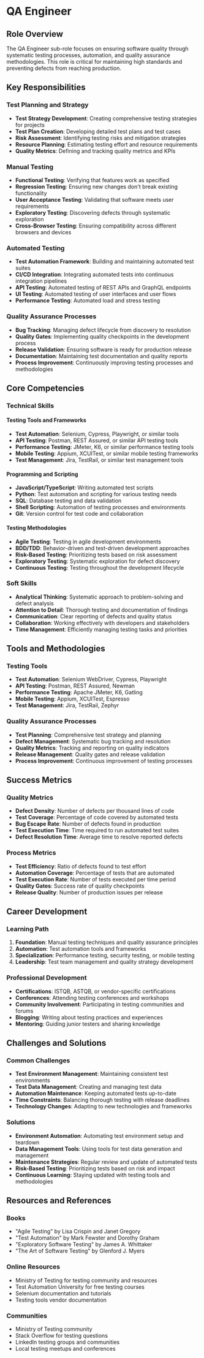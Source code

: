 # QA Engineer

## Role Overview
The QA Engineer sub-role focuses on ensuring software quality through systematic testing processes, automation, and quality assurance methodologies. This role is critical for maintaining high standards and preventing defects from reaching production.

## Key Responsibilities

### Test Planning and Strategy
- **Test Strategy Development**: Creating comprehensive testing strategies for projects
- **Test Plan Creation**: Developing detailed test plans and test cases
- **Risk Assessment**: Identifying testing risks and mitigation strategies
- **Resource Planning**: Estimating testing effort and resource requirements
- **Quality Metrics**: Defining and tracking quality metrics and KPIs

### Manual Testing
- **Functional Testing**: Verifying that features work as specified
- **Regression Testing**: Ensuring new changes don't break existing functionality
- **User Acceptance Testing**: Validating that software meets user requirements
- **Exploratory Testing**: Discovering defects through systematic exploration
- **Cross-Browser Testing**: Ensuring compatibility across different browsers and devices

### Automated Testing
- **Test Automation Framework**: Building and maintaining automated test suites
- **CI/CD Integration**: Integrating automated tests into continuous integration pipelines
- **API Testing**: Automated testing of REST APIs and GraphQL endpoints
- **UI Testing**: Automated testing of user interfaces and user flows
- **Performance Testing**: Automated load and stress testing

### Quality Assurance Processes
- **Bug Tracking**: Managing defect lifecycle from discovery to resolution
- **Quality Gates**: Implementing quality checkpoints in the development process
- **Release Validation**: Ensuring software is ready for production release
- **Documentation**: Maintaining test documentation and quality reports
- **Process Improvement**: Continuously improving testing processes and methodologies

## Core Competencies

### Technical Skills

#### Testing Tools and Frameworks
- **Test Automation**: Selenium, Cypress, Playwright, or similar tools
- **API Testing**: Postman, REST Assured, or similar API testing tools
- **Performance Testing**: JMeter, K6, or similar performance testing tools
- **Mobile Testing**: Appium, XCUITest, or similar mobile testing frameworks
- **Test Management**: Jira, TestRail, or similar test management tools

#### Programming and Scripting
- **JavaScript/TypeScript**: Writing automated test scripts
- **Python**: Test automation and scripting for various testing needs
- **SQL**: Database testing and data validation
- **Shell Scripting**: Automation of testing processes and environments
- **Git**: Version control for test code and collaboration

#### Testing Methodologies
- **Agile Testing**: Testing in agile development environments
- **BDD/TDD**: Behavior-driven and test-driven development approaches
- **Risk-Based Testing**: Prioritizing tests based on risk assessment
- **Exploratory Testing**: Systematic exploration for defect discovery
- **Continuous Testing**: Testing throughout the development lifecycle

### Soft Skills
- **Analytical Thinking**: Systematic approach to problem-solving and defect analysis
- **Attention to Detail**: Thorough testing and documentation of findings
- **Communication**: Clear reporting of defects and quality status
- **Collaboration**: Working effectively with developers and stakeholders
- **Time Management**: Efficiently managing testing tasks and priorities

## Tools and Methodologies

### Testing Tools
- **Test Automation**: Selenium WebDriver, Cypress, Playwright
- **API Testing**: Postman, REST Assured, Newman
- **Performance Testing**: Apache JMeter, K6, Gatling
- **Mobile Testing**: Appium, XCUITest, Espresso
- **Test Management**: Jira, TestRail, Zephyr

### Quality Assurance Processes
- **Test Planning**: Comprehensive test strategy and planning
- **Defect Management**: Systematic bug tracking and resolution
- **Quality Metrics**: Tracking and reporting on quality indicators
- **Release Management**: Quality gates and release validation
- **Process Improvement**: Continuous improvement of testing processes

## Success Metrics

### Quality Metrics
- **Defect Density**: Number of defects per thousand lines of code
- **Test Coverage**: Percentage of code covered by automated tests
- **Bug Escape Rate**: Number of defects found in production
- **Test Execution Time**: Time required to run automated test suites
- **Defect Resolution Time**: Average time to resolve reported defects

### Process Metrics
- **Test Efficiency**: Ratio of defects found to test effort
- **Automation Coverage**: Percentage of tests that are automated
- **Test Execution Rate**: Number of tests executed per time period
- **Quality Gates**: Success rate of quality checkpoints
- **Release Quality**: Number of production issues per release

## Career Development

### Learning Path
1. **Foundation**: Manual testing techniques and quality assurance principles
2. **Automation**: Test automation tools and frameworks
3. **Specialization**: Performance testing, security testing, or mobile testing
4. **Leadership**: Test team management and quality strategy development

### Professional Development
- **Certifications**: ISTQB, ASTQB, or vendor-specific certifications
- **Conferences**: Attending testing conferences and workshops
- **Community Involvement**: Participating in testing communities and forums
- **Blogging**: Writing about testing practices and experiences
- **Mentoring**: Guiding junior testers and sharing knowledge

## Challenges and Solutions

### Common Challenges
- **Test Environment Management**: Maintaining consistent test environments
- **Test Data Management**: Creating and managing test data
- **Automation Maintenance**: Keeping automated tests up-to-date
- **Time Constraints**: Balancing thorough testing with release deadlines
- **Technology Changes**: Adapting to new technologies and frameworks

### Solutions
- **Environment Automation**: Automating test environment setup and teardown
- **Data Management Tools**: Using tools for test data generation and management
- **Maintenance Strategies**: Regular review and update of automated tests
- **Risk-Based Testing**: Prioritizing tests based on risk and impact
- **Continuous Learning**: Staying updated with testing tools and methodologies

## Resources and References

### Books
- "Agile Testing" by Lisa Crispin and Janet Gregory
- "Test Automation" by Mark Fewster and Dorothy Graham
- "Exploratory Software Testing" by James A. Whittaker
- "The Art of Software Testing" by Glenford J. Myers

### Online Resources
- Ministry of Testing for testing community and resources
- Test Automation University for free testing courses
- Selenium documentation and tutorials
- Testing tools vendor documentation

### Communities
- Ministry of Testing community
- Stack Overflow for testing questions
- LinkedIn testing groups and communities
- Local testing meetups and conferences 